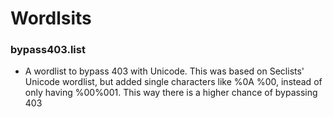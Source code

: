 # Wordlsits

### bypass403.list
- A wordlist to bypass 403 with Unicode. This was based on Seclists' Unicode wordlist, but added single characters like %0A %00, instead of only having %00%001. This way there is a higher chance of bypassing 403


